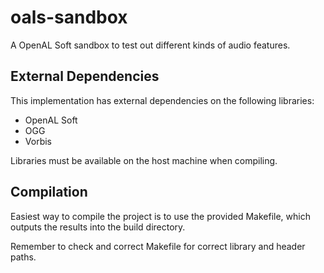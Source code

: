 # oals-sandbox
A OpenAL Soft sandbox to test out different kinds of audio features.

## External Dependencies
This implementation has external dependencies on the following libraries:

* OpenAL Soft
* OGG
* Vorbis

Libraries must be available on the host machine when compiling.

## Compilation
Easiest way to compile the project is to use the provided Makefile, which
outputs the results into the build directory.

Remember to check and correct Makefile for correct library and header paths.
